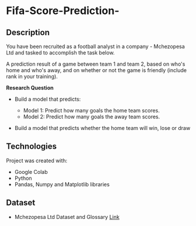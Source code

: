 # Fifa-Score-Prediction-

## **Description**
You have been recruited as a football analyst in a company - Mchezopesa Ltd and tasked to accomplish the task below.

A prediction result of a game between team 1 and team 2, based on who's home and who's away, and on whether or not the game is friendly (include rank in your training).

**Research Question**

* Build a model that predicts: 
  * Model 1: Predict how many goals the home team scores.
  * Model 2: Predict how many goals the away team scores.

* Build a model that predicts whether the home team will win, lose or draw

## **Technologies**
Project was created with:
* Google Colab
* Python
* Pandas, Numpy and Matplotlib libraries

## **Dataset**
* Mchezopesa Ltd Dataset and Glossary [Link]([http://bit.ly/VariableDefinitions](https://drive.google.com/open?id=1BYUqaEEnFtAe5lvzJh9lpVpR2MAvERUc))

